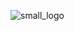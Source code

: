 <!-- ![logo](https://github.com/meir-gazit/crm/assets/76516881/93143c01-aee6-45a1-b718-402af6d61ccd) -->

![small_logo](https://github.com/meir-gazit/crm/assets/76516881/68a8d380-67e7-4c06-bb25-055e2f08e467)
